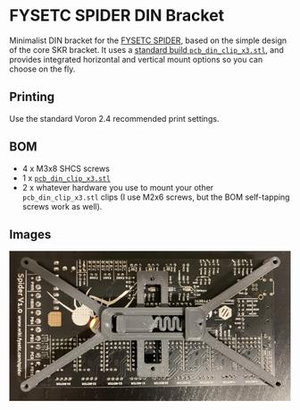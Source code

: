 # FYSETC SPIDER DIN Bracket

Minimalist DIN bracket for the [FYSETC SPIDER](https://wiki.fysetc.com/Spider/), based on the simple design of the core SKR bracket.  It uses a [standard build `pcb_din_clip_x3.stl`](https://github.com/VoronDesign/Voron-2/blob/Voron2.4/STLs/VORON2.4/Electronics_Compartment/DIN_Brackets/pcb_din_clip_x3.stl), and provides integrated horizontal and vertical mount options so you can choose on the fly.

## Printing

Use the standard Voron 2.4 recommended print settings.

## BOM

* 4 x M3x8 SHCS screws
* 1 x [`pcb_din_clip_x3.stl`](https://github.com/VoronDesign/Voron-2/blob/Voron2.4/STLs/VORON2.4/Electronics_Compartment/DIN_Brackets/pcb_din_clip_x3.stl)
* 2 x whatever hardware you use to mount your other `pcb_din_clip_x3.stl` clips (I use M2x6 screws, but the BOM self-tapping screws work as well).

## Images

![spider_bracket.png](images/spider_bracket.png)
